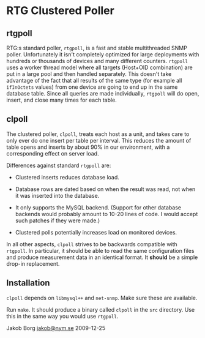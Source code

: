 RTG Clustered Poller
====================

rtgpoll
-------

RTG:s standard poller, `rtgpoll`, is a fast and stable multithreaded
SNMP poller. Unfortunately it isn't completely optimized for large
deployments with hundreds or thousands of devices and many different
counters. `rtgpoll` uses a worker thread model where all targets
(Host+OID combination) are put in a large pool and then handled
separately. This doesn't take advantage of the fact that all results
of the same type (for example all `ifInOctets` values) from one device
are going to end up in the same database table. Since all queries are
made individually, `rtgpoll` will do open, insert, and close many
times for each table.

clpoll
------

The clustered poller, `clpoll`, treats each host as a unit, and takes
care to only ever do one insert per table per interval. This reduces
the amount of table opens and inserts by about 90% in our environment,
with a corresponding effect on server load.

Differences against standard `rtgpoll` are:

* Clustered inserts reduces database load.

* Database rows are dated based on when the result was read, not when
  it was inserted into the database.

* It only supports the MySQL backend. (Support for other database
  backends would probably amount to 10-20 lines of code. I would
  accept such patches if they were made.)

* Clustered polls potentially increases load on monitored devices.

In all other aspects, `clpoll` strives to be backwards compatible with
`rtgpoll`.  In particular, it should be able to read the same
configuration files and produce measurement data in an identical
format. It **should** be a simple drop-in replacement.

Installation
------------

`clpoll` depends on `libmysql++` and `net-snmp`. Make sure these are
available.

Run `make`. It should produce a binary called `clpoll` in the `src`
directory. Use this in the same way you would use `rtgpoll`.

Jakob Borg <jakob@nym.se>
2009-12-25
